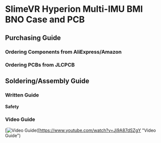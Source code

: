 # SlimeVR Hyperion Multi-IMU BMI BNO Case and PCB

## Purchasing Guide

### Ordering Components from AliExpress/Amazon

### Ordering PCBs from JLCPCB

## Soldering/Assembly Guide

### Written Guide

#### Safety

### Video Guide
[![Video Guide](https://i3.ytimg.com/vi/Jj9A87dSZgY/maxresdefault.jpg)([https://www.youtube.com/watch?v=Jj9A87dSZgY "Video Guide")
